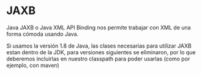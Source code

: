 
# JAXB

Java JAXB o Java XML API Binding nos permite trabajar con XML de una forma cómoda usando Java.

Si usamos la versión 1.8 de Java, las clases necesarias para utilizar JAXB estan dentro de la JDK, para versiones siguientes se eliminaron, por lo que deberemos incluirlas en nuestro classpath para poder usarlas (como por ejemplo, con maven)
